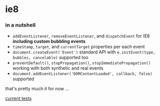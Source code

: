 ie8
===

### in a nutshell

 * `addEventListener`, `removeEventListener`, and `dispatchEvent` for IE8 **including custom bubbling events**
 * `timeStamp`, `target`, and `currentTarget` properties per each event
 * `document.createEvent('Event')` standard API  with `e.initEvent(type, bubbles, cancelable)` supported too
 * `preventDefault()`, `stopPropagation()`, `stopImmediatePropagation()` working with both synthetic and real events
 * `document.addEventListener('DOMContentLoaded', callback, false)` supported

that's pretty much it for now ... 

[current tests](test/ie8.js)